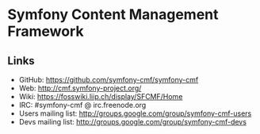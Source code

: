 Symfony Content Management Framework
====================================

Links
-----

- GitHub: <https://github.com/symfony-cmf/symfony-cmf>
- Web: <http://cmf.symfony-project.org/>
- Wiki: <https://fosswiki.liip.ch/display/SFCMF/Home>
- IRC: #symfony-cmf @ irc.freenode.org
- Users mailing list: <http://groups.google.com/group/symfony-cmf-users>
- Devs mailing list: <http://groups.google.com/group/symfony-cmf-devs>
